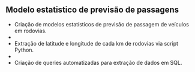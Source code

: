 ## Modelo estatistico de previsão de passagens

- Criação de modelos estatísticos de previsão de passagem de veículos em rodovias.
- 
- Extração de latitude e longitude de cada km de rodovias via script Python.
- 
- Criação de queries automatizadas para extração de dados em SQL.
